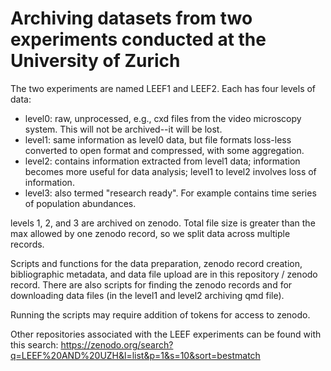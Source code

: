 # Archiving datasets from two experiments conducted at the University of Zurich

The two experiments are named LEEF1 and LEEF2. Each has four levels of data:

-   level0: raw, unprocessed, e.g., cxd files from the video microscopy system. This will not be archived--it will be lost.
-   level1: same information as level0 data, but file formats loss-less converted to open format and compressed, with some aggregation.
-   level2: contains information extracted from level1 data; information becomes more useful for data analysis; level1 to level2 involves loss of information.
-   level3: also termed "research ready". For example contains time series of population abundances.

levels 1, 2, and 3 are archived on zenodo. Total file size is greater than the max allowed by one zenodo record, so we split data across multiple records.

Scripts and functions for the data preparation, zenodo record creation, bibliographic metadata, and data file upload are in this repository / zenodo record. There are also scripts for finding the zenodo records and for downloading data files (in the level1 and level2 archiving qmd file).

Running the scripts may require addition of tokens for access to zenodo.

Other repositories associated with the LEEF experiments can be found with this search: https://zenodo.org/search?q=LEEF%20AND%20UZH&l=list&p=1&s=10&sort=bestmatch 